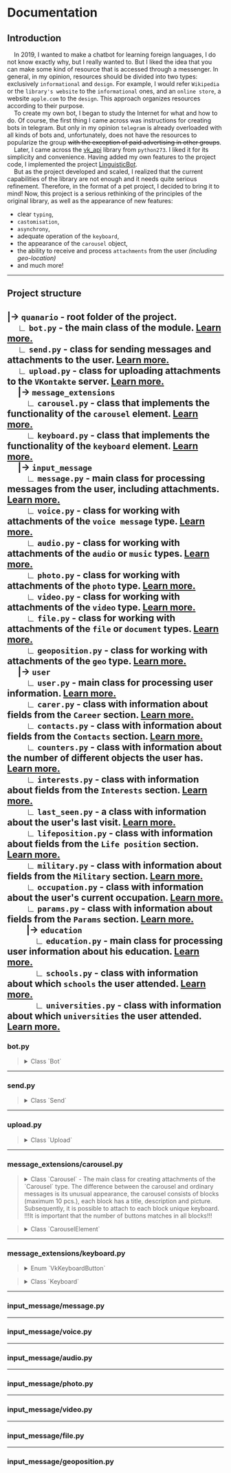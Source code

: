 # Documentation

## Introduction

&nbsp;&nbsp;&nbsp;&nbsp;In 2019, I wanted to make a chatbot for learning foreign languages, I do not know exactly why, but I really wanted to. But I liked the idea that you can make some kind of resource that is accessed through a messenger. In general, in my opinion, resources should be divided into two types: exclusively `informational` and `design`. For example, I would refer `Wikipedia` or the `library's website` to the `informational` ones, and an `online store`, a website `apple.com` to the `design`. This approach organizes resources according to their purpose.  
&nbsp;&nbsp;&nbsp;&nbsp;To create my own bot, I began to study the Internet for what and how to do. Of course, the first thing I came across was instructions for creating bots in telegram. But only in my opinion `telegram` is already overloaded with all kinds of bots and, unfortunately, does not have the resources to popularize the group ~~with the exception of paid advertising in other groups~~.  
&nbsp;&nbsp;&nbsp;&nbsp;Later, I came across the [vk_api](https://github.com/python273/vk_api) library from `python273`. I liked it for its simplicity and convenience. Having added my own features to the project code, I implemented the project [LinguisticBot](https://vk.com/linguisticbot).  
&nbsp;&nbsp;&nbsp;&nbsp;But as the project developed and scaled, I realized that the current capabilities of the library are not enough and it needs quite serious refinement. Therefore, in the format of a pet project, I decided to bring it to mind! Now, this project is a serious rethinking of the principles of the original library, as well as the appearance of new features: 
- clear `typing`,
- `castomisation`, 
- `asynchrony`, 
- adequate operation of the `keyboard`, 
- the appearance of the `carousel` object, 
- the ability to receive and process `attachments` from the user _(including geo-location)_   
- and much more!
---
## Project structure
|-> `quanario` - root folder of the project.  
&nbsp;&nbsp;&nbsp;&nbsp; ∟ `bot.py` - the main class of the module. [Learn more.]()  
&nbsp;&nbsp;&nbsp;&nbsp; ∟ `send.py` - class for sending messages and attachments to the user. [Learn more.]()     
&nbsp;&nbsp;&nbsp;&nbsp; ∟ `upload.py` - class for uploading attachments to the `VKontakte` server. [Learn more.]()  
&nbsp;&nbsp;&nbsp;&nbsp; |-> `message_extensions`  
&nbsp;&nbsp;&nbsp;&nbsp;&nbsp;&nbsp;&nbsp;&nbsp; ∟ `carousel.py` - class that implements the functionality of the `carousel` element. [Learn more.]()  
&nbsp;&nbsp;&nbsp;&nbsp;&nbsp;&nbsp;&nbsp;&nbsp; ∟ `keyboard.py` - class that implements the functionality of the `keyboard` element. [Learn more.]()  
&nbsp;&nbsp;&nbsp;&nbsp; |-> `input_message`  
&nbsp;&nbsp;&nbsp;&nbsp;&nbsp;&nbsp;&nbsp;&nbsp; ∟ `message.py` - main class for processing messages from the user, including attachments. [Learn more.]()  
&nbsp;&nbsp;&nbsp;&nbsp;&nbsp;&nbsp;&nbsp;&nbsp; ∟ `voice.py` - class for working with attachments of the `voice message` type. [Learn more.]()  
&nbsp;&nbsp;&nbsp;&nbsp;&nbsp;&nbsp;&nbsp;&nbsp; ∟ `audio.py` - class for working with attachments of the `audio` or `music` types. [Learn more.]()  
&nbsp;&nbsp;&nbsp;&nbsp;&nbsp;&nbsp;&nbsp;&nbsp; ∟ `photo.py` - class for working with attachments of the `photo` type. [Learn more.]()  
&nbsp;&nbsp;&nbsp;&nbsp;&nbsp;&nbsp;&nbsp;&nbsp; ∟ `video.py` - class for working with attachments of the `video` type. [Learn more.]()  
&nbsp;&nbsp;&nbsp;&nbsp;&nbsp;&nbsp;&nbsp;&nbsp; ∟ `file.py` - class for working with attachments of the `file` or `document` types. [Learn more.]()  
&nbsp;&nbsp;&nbsp;&nbsp;&nbsp;&nbsp;&nbsp;&nbsp; ∟ `geoposition.py` - class for working with attachments of the `geo` type. [Learn more.]()  
&nbsp;&nbsp;&nbsp;&nbsp; |-> `user`  
&nbsp;&nbsp;&nbsp;&nbsp;&nbsp;&nbsp;&nbsp;&nbsp; ∟ `user.py` - main class for processing user information. [Learn more.]()  
&nbsp;&nbsp;&nbsp;&nbsp;&nbsp;&nbsp;&nbsp;&nbsp; ∟ `carer.py` - class with information about fields from the `Career` section. [Learn more.]()  
&nbsp;&nbsp;&nbsp;&nbsp;&nbsp;&nbsp;&nbsp;&nbsp; ∟ `contacts.py` - class with information about fields from the `Contacts` section. [Learn more.]()  
&nbsp;&nbsp;&nbsp;&nbsp;&nbsp;&nbsp;&nbsp;&nbsp; ∟ `counters.py` - class with information about the number of different objects the user has. [Learn more.]()  
&nbsp;&nbsp;&nbsp;&nbsp;&nbsp;&nbsp;&nbsp;&nbsp; ∟ `interests.py` - class with information about fields from the `Interests` section. [Learn more.]()  
&nbsp;&nbsp;&nbsp;&nbsp;&nbsp;&nbsp;&nbsp;&nbsp; ∟ `last_seen.py` - a class with information about the user's last visit. [Learn more.]()  
&nbsp;&nbsp;&nbsp;&nbsp;&nbsp;&nbsp;&nbsp;&nbsp; ∟ `lifeposition.py` - class with information about fields from the `Life position` section. [Learn more.]()  
&nbsp;&nbsp;&nbsp;&nbsp;&nbsp;&nbsp;&nbsp;&nbsp; ∟ `military.py` - class with information about fields from the `Military` section. [Learn more.]()  
&nbsp;&nbsp;&nbsp;&nbsp;&nbsp;&nbsp;&nbsp;&nbsp; ∟ `occupation.py` - class with information about the user's current occupation. [Learn more.]()  
&nbsp;&nbsp;&nbsp;&nbsp;&nbsp;&nbsp;&nbsp;&nbsp; ∟ `params.py` - class with information about fields from the `Params` section. [Learn more.]()  
&nbsp;&nbsp;&nbsp;&nbsp;&nbsp;&nbsp;&nbsp;&nbsp; |-> `education`  
&nbsp;&nbsp;&nbsp;&nbsp;&nbsp;&nbsp;&nbsp;&nbsp;&nbsp;&nbsp;&nbsp;&nbsp; ∟ `education.py` - main class for processing user information about his education. [Learn more.]()  
&nbsp;&nbsp;&nbsp;&nbsp;&nbsp;&nbsp;&nbsp;&nbsp;&nbsp;&nbsp;&nbsp;&nbsp; ∟ `schools.py` - class with information about which `schools` the user attended. [Learn more.]()  
&nbsp;&nbsp;&nbsp;&nbsp;&nbsp;&nbsp;&nbsp;&nbsp;&nbsp;&nbsp;&nbsp;&nbsp; ∟ `universities.py` - class with information about which `universities` the user attended. [Learn more.]()
---

### bot.py
><details><summary>Class `Bot`</summary><p>
>
>* `TOKEN` - Property for getting a community TOKEN.
>* `APP_ID` - Property for getting a community ID.
>* `vk` - Property for getting the main bot object.
>* `longpoll` - Property for getting a long poll object (needed for interacting with VKontakte servers).
>* `send` - Property for getting an instance of the `Send` class. This class implements the functionality of sending various types of messages to the user.
>* `upload` - Property for getting an instance of the `Upload` class. This class implements the functionality of publishing content on vkontakte server.
>* `run()` - The main method of the `Bot` class. It launches a call to the `init_method` method in an eternal loop to receive and process messages from the user.
>* `get_user_info()` - This method makes a request in VKontakte to get information about the user, in response it receives json, which is converted into an instance of the `User` class.
>* `create_keyboard()` - Static method of the `Bot` class that allows you to get an instance of the `Keyboard` class to create a keyboard.
>* `create_carousel()` - Static method of the `Bot` class that allows you to get an instance of the `Carousel` class to create a carousel.
>* *`__bot_boot()` - A `private` method of the `Bot` class that authorizes the bot in VKontakte.*
>
></p></details>
---
### send.py
><details><summary>Class `Send`</summary><p>
>
>* `message()` - This method allows you to send a message with the text `message` to a user with the id `user_id`, if necessary, it is possible to attach a keyboard with buttons - `keyboard`. For more information about `keyboard`, see the [documentation](message_extensions/keyboard.py).
>* `carousel()` - This method allows you to send a message with the text `message` to a user with the id `user_id`, if necessary, it is possible to attach a carousel - `carousel`. For more information about `carousel`, see the [documentation](message_extensions/carousel.py).
>* `sticker()` - This method allows you to send a `sticker` with the number `sticker_id` to a user with the id `user_id`.
>* `voice()` - This method allows you to send an `audio` file to a user with the id `user_id` as a voice message.
>* `photo()` - This method allows you to send a `photo` to a user with the id `user_id`.
>* `video()` - This method allows you to send `video` file to a user with the id `user_id`.
>* `file()` - This method allows you to send `file` or `document` to a user with the id `user_id`.
>
></p></details>
---
### upload.py
><details><summary>Class `Upload`</summary><p>
>
>* `voice()` - This method allows you to get an `attachment` for an `audio file` to send it to the user.
>* `photo()` - This method allows you to get an `attachment` for an `image` to send it to the user.
>* `file()` - This method allows you to get an `attachment` for the `file` to send it to the user.
>* `convert_audio()` - The `VKontakte` social network has an oddity when sending an `audio file` as a `voice` message - an audio file it must be `single-channel` and in `.ogg` format. This is exactly the problem that this method solves. Important clarification - for the correct operation of this method, the mandatory installation of the `ffmpeg` package is required, as well as add it to the environment variables.
>
></p></details>
---
### message_extensions/carousel.py
><details><summary>Class `Carousel` - The main class for creating attachments of the `Carousel` type. The difference between the carousel and ordinary messages is its unusual appearance, the carousel consists of blocks (maximum 10 pcs.), each block has a title, description and picture. Subsequently, it is possible to attach to each block unique keyboard. !!!It is important that the number of buttons matches in all blocks!!!</summary><p>
>
>* `count` - This property contains the number of elements in the carousel.
>* `last_element` - This property contains the `last element` added to the `carousel`, thereby opening the possibility of its editing, for example, to change the description or change the photo.
>* `add_element()` - This method `creates a new block` for the `carousel` and adds it to the existing ones.
>* `get_carousel` - This method `builds` the entire `carousel`, for later sending it to the user.
>
></p></details>

><details><summary>Class `CarouselElement`</summary><p>
>
>* `title` - This property contains the block header.
>* `title` - The `setter` for the `title` property allows you to set a new value for the property.
>* `description` - This property contains the block description.
>* `description` - The `setter` for the `description` property allows you to set a new value for the property.
>* `attachment` - This property contains a link to the block image.
>* `attachment` - The `setter` for the `attachment` property allows you to set a new value for the property.
>* `keyboard` - This property contains json with buttons for the element.
>* `keyboard` - The `setter` for the `keyboard` property allows you to set a new value for the property.
>* `compile()` - This method performs the `assembly` of the carousel block, for subsequent sending it to the user.
>* *`__check_length()` - This `privat` method shortens the input string to the specified `count` length.*
>* *`__cut_attachment()` - This `private` method allocates a unique image id from the input `attachment`*
>* *`__extract_keyboard_buttons` -*
>
></p></details>
---
### message_extensions/keyboard.py
><details><summary>Enum `VkKeyboardButton`</summary><p>
>
>* `DEFAULT` - 
>* `OPENLINK` - 
>* `CALLBACK` - 
>* `LOCATION` -
>
></p></details>


><details><summary>Class `Keyboard`</summary><p>
>
>* `add_button()` -
>* `add_line()` -
>* `get_keyboard()` - This is json by mind, but it return in the format of a regular string.
>* `get_empty_keyboard()` - This is json by mind, but it return in the format of a regular string.
>
></p></details>
---
### input_message/message.py
---
### input_message/voice.py
---
### input_message/audio.py
---
### input_message/photo.py
---
### input_message/video.py
---
### input_message/file.py
---
### input_message/geoposition.py


